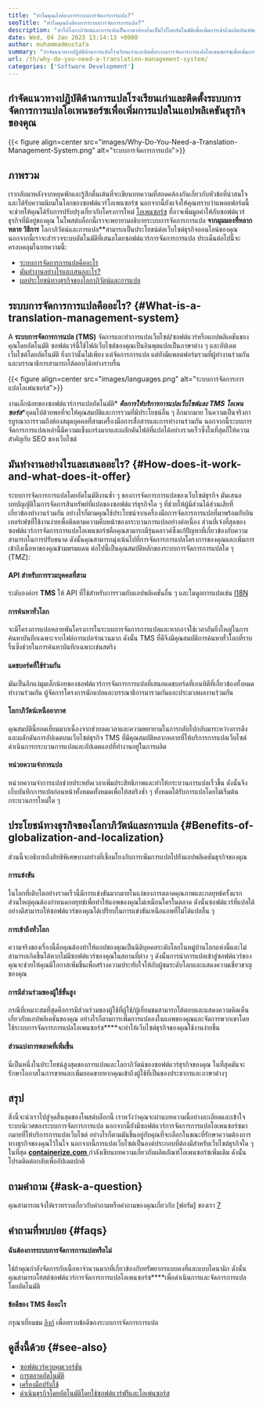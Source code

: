 ```yaml
---
title: "ทำไมคุณถึงต้องการระบบการจัดการการแปล?" 
seoTitle: "ทำไมคุณถึงต้องการระบบการจัดการการแปล?" 
description: "ทำให้โลกาภิวัตน์และการแปลเป็นภาษาท้องถิ่นเป็นไปโดยอัตโนมัติเพื่อเพิ่มการเข้าถึงผลิตภัณฑ์ของคุณ มาสำรวจว่าซอฟต์แวร์ของคุณใช้ประโยชน์จากระบบการจัดการการแปลได้อย่างไร" 
date: Wed, 04 Jan 2023 13:14:13 +0000
author: muhammadmustafa
summary: "กำจัดแนวทางปฏิบัติด้านการแปลโรงเรียนเก่าและติดตั้งระบบการจัดการการแปลโอเพนซอร์ซเพื่อเพิ่มการแปลในแอปพลิเคชันธุรกิจของคุณ" 
url: /th/why-do-you-need-a-translation-management-system/
categories: ['Software Development']
---
```


## กำจัดแนวทางปฏิบัติด้านการแปลโรงเรียนเก่าและติดตั้งระบบการจัดการการแปลโอเพนซอร์ซเพื่อเพิ่มการแปลในแอปพลิเคชันธุรกิจของคุณ

{{< figure align=center src="images/Why-Do-You-Need-a-Translation-Management-System.png" alt="ระบบการจัดการการแปล">}}


## ภาพรวม
เรากลับมาหลังจากหยุดพักและรู้สึกตื่นเต้นที่จะเขียนบทความที่สอดคล้องกันเกี่ยวกับหัวข้อที่น่าสนใจและได้รับความนิยมในโลกของซอฟต์แวร์โอเพนซอร์ซ นอกจากนี้ยังแจ้งให้คุณทราบว่าแพลตฟอร์มนี้จะช่วยให้คุณได้รับการปรับปรุงเกี่ยวกับโครงการใหม่ [โอเพนซอร์ซ][1] ที่อาจเพิ่มมูลค่าให้กับซอฟต์แวร์ธุรกิจที่มีอยู่ของคุณ
ในโพสต์บล็อกนี้เราจะพยายามอธิบายระบบการจัดการการแปล **จากมุมมองที่หลากหลาย วิธีการ** โลกาภิวัตน์และการแปล**สามารถเป็นประโยชน์ต่อเว็บไซต์ธุรกิจออนไลน์ของคุณ นอกจากนี้เราจะสำรวจระบบอัตโนมัติที่เสนอโดยซอฟต์แวร์การจัดการการแปล
ประเด็นต่อไปนี้จะครอบคลุมในบทความนี้:
  * [ระบบการจัดการการแปลคืออะไร][2]
  * [มันทำงานอย่างไรและเสนออะไร? ][3]
  * [ผลประโยชน์ทางธุรกิจของโลกาภิวัตน์และการแปล][4]

## ระบบการจัดการการแปลคืออะไร? {#What-is-a-translation-management-system}

A **ระบบการจัดการการแปล (TMS)** จัดการและทำการแปลเว็บไซต์/ซอฟต์แวร์หรือแอปพลิเคชันของคุณโดยอัตโนมัติ ซอฟต์แวร์นี้ใช้ไฟล์เว็บไซต์ของคุณเป็นอินพุตแปลเป็นภาษาต่าง ๆ และอัปเดตเว็บไซต์โดยอัตโนมัติ ยิ่งกว่านั้นไม่เพียง แต่จัดการการแปล แต่ยังมีแพลตฟอร์มรวมที่ผู้ทำงานร่วมกันและบรรณาธิการสามารถโต้ตอบได้อย่างราบรื่น

{{< figure align=center src="images/languages.png" alt="ระบบการจัดการการแปลโอเพ่นซอร์ส">}}

งานเล็กน้อยของซอฟต์แวร์การแปลอัตโนมัติ* ***คือการให้บริการการแปลเว็บไซต์และ TMS โอเพนซอร์ส****อุดมไปด้วยพอที่จะให้คุณสมบัติและการรวมที่มีประโยชน์อื่น ๆ อีกมากมาย ในความเป็นจริงการบูรณาการรวมถึงห้องสมุดบุคคลที่สามเครื่องมือการสื่อสารและการทำงานร่วมกัน นอกจากนี้ระบบการจัดการการแปลเหล่านี้มีความแข็งแกร่งมากและผลักดันไฟล์ที่แปลได้อย่างรวดเร็วซึ่งในที่สุดก็ให้ความสำคัญกับ SEO ของเว็บไซต์

## มันทำงานอย่างไรและเสนออะไร? {#How-does-it-work-and-what-does-it-offer}

ระบบการจัดการการแปลโดยอัตโนมัติงานซ้ำ ๆ ของการจัดการการแปลของเว็บไซต์ธุรกิจ มันเสนอบทบัญญัติในการจัดการสินทรัพย์ที่แปลของซอฟต์แวร์ธุรกิจใด ๆ ที่ช่วยให้ผู้มีส่วนได้ส่วนเสียที่เกี่ยวข้องทำงานร่วมกัน อย่างไรก็ตามคุณใช้ประโยชน์จากเครื่องมือการจัดการการแปลที่มาพร้อมกับอินเทอร์เฟซที่ใช้งานง่ายเพื่อติดตามความคืบหน้าของกระบวนการแปลอย่างต่อเนื่อง
ส่วนที่เจ๋งที่สุดของซอฟต์แวร์การจัดการการแปลโอเพนซอร์ซคือคุณสามารถมีรุ่นคลาวด์ซึ่งแก้ปัญหาที่เกี่ยวข้องกับความสามารถในการปรับขนาด ดังนั้นคุณสามารถมุ่งเน้นไปที่การจัดการการแปลโครงการของคุณและเพิ่มการเข้าถึงเนื้อหาของคุณข้ามพรมแดน
ต่อไปนี้เป็นคุณสมบัติหลักของระบบการจัดการการแปลใด ๆ (TMZ):

#### **API สำหรับการรวมบุคคลที่สาม** 
ระดับองค์กร **TMS** ให้ API ที่ใช้สำหรับการรวมกับแอปพลิเคชันอื่น ๆ และโมดูลการแปลเช่น [I18N][5]

#### การค้นหาทั่วโลก
จะมีโครงการแปลหลายพันโครงการในระบบการจัดการการแปลและหากอาจใช้เวลาอันยิ่งใหญ่ในการค้นหาบันทึกเฉพาะจากไฟล์การแปลจำนวนมาก ดังนั้น TMS ที่ดีจึงมีคุณสมบัติการค้นหาทั่วโลกที่ราบรื่นซึ่งช่วยในการค้นหาบันทึกเฉพาะเช่นสตริง

#### แดชบอร์ดที่ใช้ร่วมกัน
มันเป็นอีกแง่มุมเล็กน้อยของซอฟต์แวร์การจัดการการแปลที่เสนอแดชบอร์ดที่เอนทิตีที่เกี่ยวข้องทั้งหมดทำงานร่วมกัน ผู้จัดการโครงการนักแปลและบรรณาธิการมารวมกันและประมวลผลงานร่วมกัน

#### โลกาภิวัตน์เหนืออากาศ
คุณสมบัตินี้ยอดเยี่ยมมากเนื่องจากช่วยลดเวลาและความพยายามในการกลับไปกลับมาระหว่างการดึงและผลักดันการอัปเดตบนเว็บไซต์ธุรกิจ TMS ที่มีคุณสมบัติหลากหลายที่ให้บริการการแปลเว็บไซต์ดำเนินการกระบวนการแปลและอัปเดตแอปที่ทำงานอยู่ในการผลิต

#### หน่วยความจำการแปล
หน่วยความจำการแปลช่วยประหยัดเวลาเพิ่มประสิทธิภาพและทำให้กระบวนการแปลเร็วขึ้น ดังนั้นจึงเก็บบันทึกการแปลก่อนหน้าทั้งหมดทั้งหมดเพื่อให้สตริงซ้ำ ๆ ทั้งหมดได้รับการแปลโดยไม่เริ่มต้นกระบวนการใหม่ใด ๆ

## ประโยชน์ทางธุรกิจของโลกาภิวัตน์และการแปล {#Benefits-of-globalization-and-localization}

ส่วนนี้จะอธิบายถึงสิทธิพิเศษบางอย่างที่เชื่อมโยงกับการเพิ่มการแปลไปยังแอปพลิเคชันธุรกิจของคุณ

#### การแข่งขัน
ในโลกที่เติบโตอย่างรวดเร็วนี้มีการแข่งขันมากมายในแง่ของการตลาดคุณภาพและกลยุทธ์ครั้งแรก ส่วนใหญ่คุณต้องกำหนดกลยุทธ์เพื่อทำให้แอพของคุณไม่เหมือนใครในตลาด ดังนั้นซอฟต์แวร์ที่แปลได้อย่างดีสามารถให้ซอฟต์แวร์ของคุณได้เปรียบในการแข่งขันเหนือแอพที่ไม่ได้แปลอื่น ๆ

#### การเข้าถึงทั่วโลก
ความจริงของเรื่องนี้คือคุณต้องทำให้แอปของคุณเป็นนิติบุคคลระดับโลกในหมู่บ้านโลกแห่งนี้และไม่สามารถเกิดขึ้นได้หากไม่มีซอฟต์แวร์ของคุณในสถานที่ต่าง ๆ ดังนั้นการนำการแปลเข้าสู่ซอฟต์แวร์ของคุณจะช่วยให้คุณมีโอกาสเพิ่มขึ้นเพื่อสร้างความประทับใจให้กับผู้ชมระดับโลกและแสดงความเชี่ยวชาญของคุณ

#### การมีส่วนร่วมของผู้ใช้ขั้นสูง
กรณีที่เหมาะสมที่สุดคือการมีส่วนร่วมของผู้ใช้ที่ผู้ใช้/ผู้เยี่ยมชมสามารถโต้ตอบและแสดงความคิดเห็นเกี่ยวกับแอปพลิเคชันของคุณ อย่างไรก็ตามการเพิ่มการแปลลงในแอพของคุณและจัดการพวกเขาโดยใช้ระบบการจัดการการแปลโอเพนซอร์ซ****จะทำให้เว็บไซต์ธุรกิจของคุณใช้งานง่ายขึ้น

#### ส่วนแบ่งการตลาดที่เพิ่มขึ้น
นี่เป็นหนึ่งในประโยชน์สูงสุดของการแปลและโลกาภิวัตน์ของซอฟต์แวร์ธุรกิจของคุณ ในที่สุดมันจะรักษาโอกาสในการขายและเพิ่มยอดขายหากคุณเข้าถึงผู้ใช้ที่เป็นของประชากรและภาษาต่างๆ

## สรุป
สิ่งนี้จะนำเราไปสู่จุดสิ้นสุดของโพสต์บล็อกนี้ เราหวังว่าคุณจะผ่านบทความนี้อย่างละเอียดและเข้าใจระบบนิเวศของระบบการจัดการการแปล นอกจากนี้ยังมีซอฟต์แวร์การจัดการการแปลโอเพนซอร์ซมากมายที่ให้บริการการแปลเว็บไซต์ อย่างไรก็ตามมันขึ้นอยู่กับคุณที่จะเลือกในขณะที่รักษาความต้องการทางธุรกิจของคุณไว้ในใจ นอกจากนี้การแปลเว็บไซต์เป็นองค์ประกอบที่ต้องมีสำหรับเว็บไซต์ธุรกิจใด ๆ
ในที่สุด [ **containerize.com** ][6] กำลังเขียนบทความเกี่ยวกับผลิตภัณฑ์โอเพนซอร์ซเพิ่มเติม ดังนั้นโปรดติดต่อกลับเพื่ออัปเดตปกติ

## ถามคำถาม {#ask-a-question}

คุณสามารถแจ้งให้เราทราบเกี่ยวกับคำถามหรือคำถามของคุณเกี่ยวกับ [ฟอรัม] ของเรา [7]

## คำถามที่พบบ่อย {#faqs}


#### **ฉันต้องการระบบการจัดการการแปลหรือไม่** 
ใช่ถ้าคุณกำลังจัดการกับเนื้อหาจำนวนมากที่เกี่ยวข้องกับทรัพยากรแบบคงที่และแบบไดนามิก ดังนั้นคุณสามารถโฮสต์ซอฟต์แวร์การจัดการการแปลโอเพนซอร์ซ****เพื่อดำเนินการและจัดการการแปลโดยอัตโนมัติ

#### **ข้อดีของ TMS คืออะไร** 
กรุณาเยี่ยมชม [ลิงก์][4] เพื่อทราบข้อดีของระบบการจัดการการแปล

## ดูสิ่งนี้ด้วย {#see-also}

  * [ซอฟต์แวร์ควบคุมเวอร์ชัน][8]
  * [การตลาดอัตโนมัติ][9]
  * [เครื่องมือปรับใช้][10]
  * [ดำเนินธุรกิจโดยอัตโนมัติโดยใช้ซอฟต์แวร์ฟรีและโอเพ่นซอร์ส][11]



[1]: https://products.containerize.com/
[2]: #What-is-a-translation-management-system
[3]: #How-does-it-work-and-what-does-it-offer
[4]: #Benefits-of-globalization-and-localization
[5]: https://www.npmjs.com/package/i18n
[6]: https://www.containerize.com/
[7]: https://forum.containerize.com/
[8]: https://blog.containerize.com/category/version-control-software/
[9]: https://blog.containerize.com/category/marketing-automation/
[10]: https://blog.containerize.com/category/deployment-tools/
[11]: https://blog.containerize.com/blogging/automate-business-operations-using-open-source-software/
